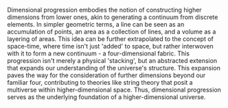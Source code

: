 
Dimensional progression embodies the notion of constructing higher dimensions from lower ones, akin to generating a continuum from discrete elements. In simpler geometric terms, a line can be seen as an accumulation of points, an area as a collection of lines, and a volume as a layering of areas. This idea can be further extrapolated to the concept of space-time, where time isn't just 'added' to space, but rather interwoven with it to form a new continuum - a four-dimensional fabric. This progression isn't merely a physical 'stacking', but an abstracted extension that expands our understanding of the universe's structure. This expansion paves the way for the consideration of further dimensions beyond our familiar four, contributing to theories like string theory that posit a multiverse within higher-dimensional space. Thus, dimensional progression serves as the underlying foundation of a higher-dimensional universe.